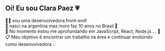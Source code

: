## Oi! Eu sou Clara Paez 💗

<div> 
  🙇‍♀️ sou uma desenvolvedora front-end!<br>
  🦋 nasci na argentina mas moro faz 10 anos no Brasil 💟<br>
  🌱 No momento estou me aprofundando em JavaScript, React, Node.js ... 📖<br>
  📋 Meu objetivo é encontrar um trabalho na área e continuar evoluindo como desenvolvedora 💡<br>
</div>


  <link href='![Webp net-gifmaker](https://user-images.githubusercontent.com/85204155/138200583-f0885115-2b4b-4356-9dbc-0d07b059de97.gif)' rel='img'>

